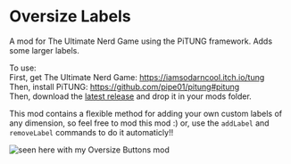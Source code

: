 # Oversize Labels
A mod for The Ultimate Nerd Game using the PiTUNG framework. Adds some larger labels.

To use:  
First, get The Ultimate Nerd Game: https://iamsodarncool.itch.io/tung  
Then, install PiTUNG: https://github.com/pipe01/pitung#pitung  
Then, download the [latest release](https://github.com/Iamsodarncool/Oversize-Labels/releases/latest) and drop it in your mods folder.

This mod contains a flexible method for adding your own custom labels of any dimension, so feel free to mod this mod :)
or, use the `addLabel` and `removeLabel` commands to do it automaticly!!

![seen here with my Oversize Buttons mod](https://i.imgur.com/xxhhRIX.jpg)
